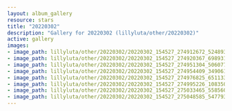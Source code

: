 ```yaml
---
layout: album_gallery
resource: stars
title: "20220302"
description: "Gallery for 20220302 (lillyluta/other/20220302)"
active: gallery
images:
- image_path: lillyluta/other/20220302/20220302_154527_274912672_5248936311806450_7832287938937457780_n.jpg
- image_path: lillyluta/other/20220302/20220302_154527_274920367_698931038019946_5884506091140766327_n.jpg
- image_path: lillyluta/other/20220302/20220302_154527_274951304_506077797747104_112532395199672642_n.jpg
- image_path: lillyluta/other/20220302/20220302_154527_274954409_349061533622593_4070730651449269967_n.jpg
- image_path: lillyluta/other/20220302/20220302_154527_274976825_651133076140990_8608503240244209781_n.jpg
- image_path: lillyluta/other/20220302/20220302_154527_274995226_1083501659049477_6694577605047119241_n.jpg
- image_path: lillyluta/other/20220302/20220302_154527_275033465_558560255129499_4118842033208378565_n.jpg
- image_path: lillyluta/other/20220302/20220302_154527_275048585_547793496770647_579386833448206244_n.jpg
---
```

